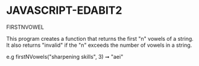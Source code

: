 # JAVASCRIPT-EDABIT2 


FIRSTNVOWEL

This program creates a function that returns the first "n" vowels of a string.
It also returns "invalid" if the "n" exceeds the number of vowels in a string.

e.g firstNVowels("sharpening skills", 3) ➞ "aei"



